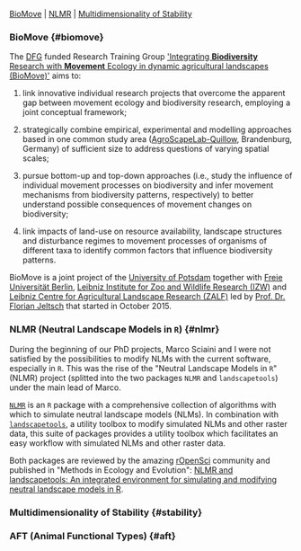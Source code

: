 [BioMove](#biomove)  |  [NLMR](#nlmr)  |  [Multidimensionality of Stability](#stability)


### BioMove {#biomove}

The [DFG](https://www.dfg.de/en/funded_projects/current_projects_programmes/list/index.jsp?id=GRK) funded Research Training Group ['Integrating **Biodiversity** Research with **Movement** Ecology in dynamic agricultural landscapes (BioMove)'](https://www.biomove.org/) aims to:

1. link innovative individual research projects that overcome the apparent gap between movement ecology and biodiversity research, employing a joint conceptual framework;

2. strategically combine empirical, experimental and modelling approaches based in one common study area ([AgroScapeLab-Quillow](https://deims.org/270a41c4-33a8-4da6-9258-2ab10916f262), Brandenburg, Germany) of sufficient size to address questions of varying spatial scales;

3. pursue bottom-up and top-down approaches (i.e., study the influence of individual movement processes on biodiversity and infer movement mechanisms from biodiversity patterns, respectively) to better understand possible consequences of movement changes on biodiversity;

4. link impacts of land-use on resource availability, landscape structures and disturbance regimes to movement processes of organisms of different taxa to identify common factors that influence biodiversity patterns.

BioMove is a joint project of the [University of Potsdam](https://www.uni-potsdam.de/) together with [Freie Universität Berlin](https://www.fu-berlin.de/), [Leibniz Institute for Zoo and Wildlife Research (IZW)](http://www.izw-berlin.de/welcome.html) and [Leibniz Centre for Agricultural Landscape Research (ZALF)](http://www.zalf.de/en/Pages/ZALF.aspx) led by [Prof. Dr. Florian Jeltsch](https://www.uni-potsdam.de/ibb-vegnat/members/prof-dr-florian-jeltsch.html) that started in October 2015.


### NLMR (Neutral Landscape Models in `R`) {#nlmr}

During the beginning of our PhD projects, Marco Sciaini and I were not satisfied by the possibilities to modify NLMs with the current software, especially in `R`. This was the rise of the "Neutral Landscape Models in `R`" (NLMR) project (splitted into the two packages `NLMR` and `landscapetools`) under the main lead of Marco.

[`NLMR`](https://ropensci.github.io/NLMR/index.html) is an `R` package with a comprehensive collection of algorithms with which to simulate neutral landscape models (NLMs). In combination with [`landscapetools`](https://github.com/ropensci/landscapetools), a utility toolbox to modify simulated NLMs and other raster data, this suite of packages provides a utility toolbox which facilitates an easy workflow with simulated NLMs and other raster data.

Both packages are reviewed by the amazing [rOpenSci](https://ropensci.org/) community and published in "Methods in Ecology and Evolution": [NLMR and landscapetools: An integrated environment for simulating and modifying neutral landscape models in R](https://doi.org/10.1111/2041-210X.13076).


### Multidimensionality of Stability {#stability}


### AFT (Animal Functional Types) {#aft}
